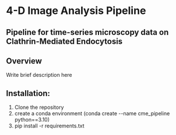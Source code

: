 # 4-D Image Analysis Pipeline 
## Pipeline for time-series microscopy data on Clathrin-Mediated Endocytosis

## Overview 
Write brief description here 


## Installation:
1. Clone the repository 
2. create a conda environment (conda create --name cme_pipeline python==3.10)
3. pip install -r requirements.txt 


